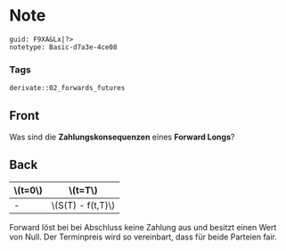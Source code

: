 # Note
```
guid: F9XA&Lx|?>
notetype: Basic-d7a3e-4ce08
```

### Tags
```
derivate::02_forwards_futures
```

## Front
Was sind die <b>Zahlungskonsequenzen</b> eines <b>Forward
Longs</b>?

## Back
<table>
  <thead>
    <tr>
      <th>\(t=0\)
      <th>\(t=T\)
  <tbody>
    <tr>
      <td>-
      <td>\(S(T) - f(t,T)\)
</table>
<div>
  Forward löst bei bei Abschluss keine Zahlung aus und besitzt
  einen Wert von Null. Der Terminpreis wird so vereinbart, dass für
  beide Parteien fair.
</div>
